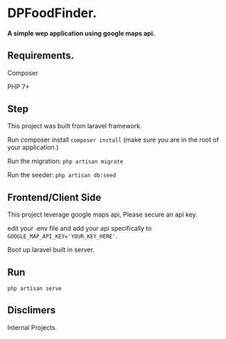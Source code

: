 # DPFoodFinder.

#### A simple wep application using google maps api.

## Requirements.
Composer

PHP 7+

## Step

This project was built from laravel framework.

Run composer install `` composer install `` (make sure you are in the root of your application.)

Run the migration: `` php artisan migrate ``

Run the seeder: `` php artisan db:seed ``

## Frontend/Client Side

This project leverage google maps api, Please secure an api key.

edit your .env file and add your api specifically to `` GOOGLE_MAP_API_KEY='YOUR_KEY_HERE' ``.

Boot up laravel built in server. 

## Run

`` php artisan serve ``


## Disclimers
Internal Projects.
